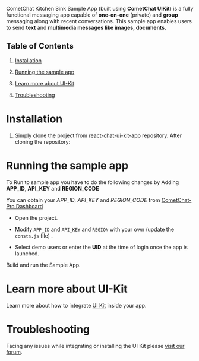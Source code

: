 CometChat Kitchen Sink Sample App (built using **CometChat UIKit**) is a fully functional messaging app capable of **one-on-one** (private) and **group** messaging along with recent conversations. This sample app enables users to send **text** and **multimedia messages like  images, documents.**

## Table of Contents

1. [Installation](#installation)

2. [Running the sample app](rRunning-the-sample-app)

3. [Learn more about UI-Kit](#learn-more-about-ui-kit)

4. [Troubleshooting](#troubleshooting)


# Installation

1. Simply clone the project from [react-chat-ui-kit-app](https://github.com/cometchat-pro-samples/react-uikit-sampleapp.git) repository. After cloning the repository:


# Running the sample app

To Run to sample app you have to do the following changes by Adding **APP_ID**, **API_KEY** and  **REGION_CODE**

   You can obtain your  *APP_ID*, *API_KEY* and *REGION_CODE* from [CometChat-Pro Dashboard](https://app.cometchat.io/)

   - Open the project.

   - Modify `APP_ID` and `API_KEY` and `REGION` with your own (update the `consts.js` file) .

   -  Select demo users or enter the **UID** at the time of login once the app is launched.

Build and run the Sample App.

# Learn more about UI-Kit

Learn more about how to integrate [UI Kit](https://github.com/cometchat-pro-samples/react-uikit) inside your app.


# Troubleshooting

Facing any issues while integrating or installing the UI Kit please <a href="https://forum.cometchat.com/"> visit our forum</a>.
